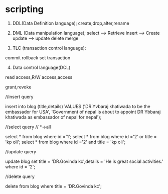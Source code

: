 # scripting

1. DDL(Data Definition language);
create,drop,alter,rename


2. DML (Data manipulation language);
select --> Retrieve
insert --> Create
update --> update
delete
merge

3. TLC (transaction control language):

commit
rollback
set transaction

4. Data control language(DCL)

read access,R/W access,access

grant,revoke


//insert query

insert into blog (title,details) VALUES ('DR.Yvbaraj khatiwada to be the embassador for USA', 'Government of nepal is about to appoint DR Ybbaraj khatiwada as embassador of nepal for nepal');

//select query // *->all

select * from blog where id ='1';
select * from blog where id ='2' or title = 'kp oli';
select * from blog where id ='2' and title = 'kp oli';

//update query

update blog set title = 'DR.Govinda kc',details = 'He is great social activities.' where id = '2';

//delete query

delete from blog where title = 'DR.Govinda kc';
